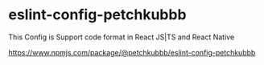 # eslint-config-petchkubbb
This Config is Support code format in React JS|TS and React Native

https://www.npmjs.com/package/@petchkubbb/eslint-config-petchkubbb
